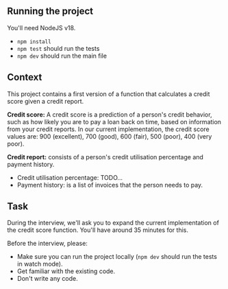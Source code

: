 ## Running the project

You'll need NodeJS v18.

- `npm install`
- `npm test` should run the tests
- `npm dev` should run the main file

## Context

This project contains a first version of a function that calculates a credit score given a credit report.

**Credit score:** A credit score is a prediction of a person's credit behavior, such as how likely you are to pay a loan back on time, based on information from your credit reports. In our current implementation, the credit score values are: 900 (excellent), 700 (good), 600 (fair), 500 (poor), 400 (very poor).

**Credit report:** consists of a person's credit utilisation percentage and payment history.

- Credit utilisation percentage: TODO...
- Payment history: is a list of invoices that the person needs to pay.

## Task

During the interview, we'll ask you to expand the current implementation of the credit score function. You'll have around 35 minutes for this.

Before the interview, please:

- Make sure you can run the project locally (`npm dev` should run the tests in watch mode).
- Get familiar with the existing code.
- Don't write any code.
